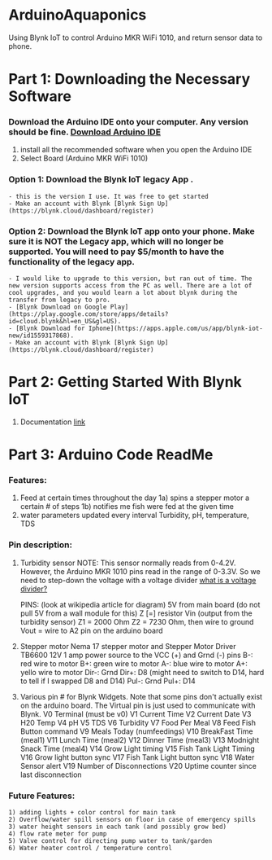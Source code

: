 # ArduinoAquaponics
Using Blynk IoT to control Arduino MKR WiFi 1010, and return sensor data to phone.

# Part 1: Downloading the Necessary Software

### Download the Arduino IDE onto your computer. Any version should be fine. [Download Arduino IDE](https://www.arduino.cc/en/software)
1) install all the recommended software when you open the Arduino IDE
2) Select Board (Arduino MKR WiFi 1010)


### Option 1: Download the Blynk IoT legacy App .
    - this is the version I use. It was free to get started
    - Make an account with Blynk [Blynk Sign Up](https://blynk.cloud/dashboard/register)

### Option 2: Download the Blynk IoT app onto your phone. Make sure it is NOT the Legacy app, which will no longer be supported. You will need to pay $5/month to have the functionality of the legacy app.

    - I would like to upgrade to this version, but ran out of time. The new version supports access from the PC as well. There are a lot of cool upgrades, and you would learn a lot about blynk during the transfer from legacy to pro.
    - [Blynk Download on Google Play](https://play.google.com/store/apps/details?id=cloud.blynk&hl=en_US&gl=US).
    - [Blynk Download for Iphone](https://apps.apple.com/us/app/blynk-iot-new/id1559317868).
    - Make an account with Blynk [Blynk Sign Up](https://blynk.cloud/dashboard/register)

# Part 2: Getting Started With Blynk IoT

1. Documentation [link](https://docs.blynk.io/en/getting-started/what-do-i-need-to-blynk)


# Part 3: Arduino Code ReadMe

### Features: 
  1) Feed at certain times throughout the day
    1a) spins a stepper motor a certain # of steps
    1b) notifies me fish were fed at the given time
  2) water parameters updated every interval Turbidity, pH, temperature, TDS

### Pin description:

1) Turbidity sensor
    NOTE: This sensor normally reads from 0-4.2V. However, the Arduino MKR 1010 pins read in the range of 0-3.3V. So we need to step-down the voltage with a voltage divider [what is a voltage divider?](https://en.wikipedia.org/wiki/Voltage_divider)

    PINS: (look at wikipedia article for diagram) 
    5V from main board (do not pull 5V from a wall module for this)
    Z [=] resistor
    Vin (output from the turbidity sensor) 
    Z1 = 2000 Ohm
    Z2 = 7230 Ohm, then wire to ground
    Vout = wire to A2 pin on the arduino board

2) Stepper motor 
    Nema 17 stepper motor and Stepper Motor Driver TB6600
    12V 1 amp power source to the VCC (+) and Grnd (-) pins
    B-: red wire to motor
    B+: green wire to motor
    A-: blue wire to motor
    A+: yello wire to motor
    Dir-: Grnd
    Dir+: D8 (might need to switch to D14, hard to tell if I swapped D8 and D14)
    Pul-: Grnd
    Pul+: D14

3) Various pin # for Blynk Widgets. 
    Note that some pins don't actually exist on the arduino board. The Virtual pin is just used to communicate with Blynk.
    V0    Terminal (must be v0)
    V1    Current Time
    V2    Current Date
    V3    H20 Temp
    V4    pH
    V5    TDS
    V6    Turbidity
    V7    Food Per Meal
    V8    Feed Fish Button command
    V9    Meals Today (numfeedings)
    V10   BreakFast Time (meal1)
    V11   Lunch Time (meal2)
    V12   Dinner Time (meal3)
    V13   Modnight Snack Time (meal4)
    V14   Grow Light timing
    V15   Fish Tank Light Timing
    V16   Grow light button sync
    V17   Fish Tank Light button sync
    V18   Water Sensor alert 
    V19   Number of Disconnections
    V20   Uptime counter since last disconnection

### Future Features:
    1) adding lights + color control for main tank
    2) Overflow/water spill sensors on floor in case of emergency spills
    3) water height sensors in each tank (and possibly grow bed)
    4) flow rate meter for pump 
    5) Valve control for directing pump water to tank/garden
    6) Water heater control / temperature control